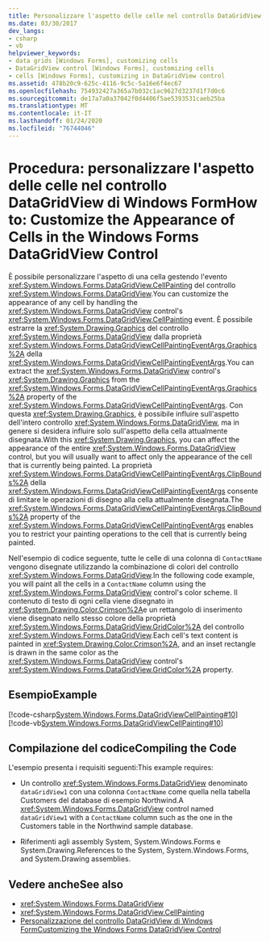 ```yaml
---
title: Personalizzare l'aspetto delle celle nel controllo DataGridView
ms.date: 03/30/2017
dev_langs:
- csharp
- vb
helpviewer_keywords:
- data grids [Windows Forms], customizing cells
- DataGridView control [Windows Forms], customizing cells
- cells [Windows Forms], customizing in DataGridView control
ms.assetid: 478b20c9-625c-4116-9c5c-5a16e6f4ec67
ms.openlocfilehash: 754932427a365a7b032c1ac9627d3237d1f7d0c6
ms.sourcegitcommit: de17a7a0a37042f0d4406f5ae5393531caeb25ba
ms.translationtype: MT
ms.contentlocale: it-IT
ms.lasthandoff: 01/24/2020
ms.locfileid: "76744046"
---
```

# <a name="how-to-customize-the-appearance-of-cells-in-the-windows-forms-datagridview-control"></a><span data-ttu-id="2a51f-102">Procedura: personalizzare l'aspetto delle celle nel controllo DataGridView di Windows Form</span><span class="sxs-lookup"><span data-stu-id="2a51f-102">How to: Customize the Appearance of Cells in the Windows Forms DataGridView Control</span></span>
<span data-ttu-id="2a51f-103">È possibile personalizzare l'aspetto di una cella gestendo l'evento <xref:System.Windows.Forms.DataGridView.CellPainting> del controllo <xref:System.Windows.Forms.DataGridView>.</span><span class="sxs-lookup"><span data-stu-id="2a51f-103">You can customize the appearance of any cell by handling the <xref:System.Windows.Forms.DataGridView> control's <xref:System.Windows.Forms.DataGridView.CellPainting> event.</span></span> <span data-ttu-id="2a51f-104">È possibile estrarre la <xref:System.Drawing.Graphics> del controllo <xref:System.Windows.Forms.DataGridView> dalla proprietà <xref:System.Windows.Forms.DataGridViewCellPaintingEventArgs.Graphics%2A> della <xref:System.Windows.Forms.DataGridViewCellPaintingEventArgs>.</span><span class="sxs-lookup"><span data-stu-id="2a51f-104">You can extract the <xref:System.Windows.Forms.DataGridView> control's <xref:System.Drawing.Graphics> from the <xref:System.Windows.Forms.DataGridViewCellPaintingEventArgs.Graphics%2A> property of the <xref:System.Windows.Forms.DataGridViewCellPaintingEventArgs>.</span></span> <span data-ttu-id="2a51f-105">Con questa <xref:System.Drawing.Graphics>, è possibile influire sull'aspetto dell'intero controllo <xref:System.Windows.Forms.DataGridView>, ma in genere si desidera influire solo sull'aspetto della cella attualmente disegnata.</span><span class="sxs-lookup"><span data-stu-id="2a51f-105">With this <xref:System.Drawing.Graphics>, you can affect the appearance of the entire <xref:System.Windows.Forms.DataGridView> control, but you will usually want to affect only the appearance of the cell that is currently being painted.</span></span> <span data-ttu-id="2a51f-106">La proprietà <xref:System.Windows.Forms.DataGridViewCellPaintingEventArgs.ClipBounds%2A> della <xref:System.Windows.Forms.DataGridViewCellPaintingEventArgs> consente di limitare le operazioni di disegno alla cella attualmente disegnata.</span><span class="sxs-lookup"><span data-stu-id="2a51f-106">The <xref:System.Windows.Forms.DataGridViewCellPaintingEventArgs.ClipBounds%2A> property of the <xref:System.Windows.Forms.DataGridViewCellPaintingEventArgs> enables you to restrict your painting operations to the cell that is currently being painted.</span></span>  
  
 <span data-ttu-id="2a51f-107">Nell'esempio di codice seguente, tutte le celle di una colonna di `ContactName` vengono disegnate utilizzando la combinazione di colori del controllo <xref:System.Windows.Forms.DataGridView>.</span><span class="sxs-lookup"><span data-stu-id="2a51f-107">In the following code example, you will paint all the cells in a `ContactName` column using the <xref:System.Windows.Forms.DataGridView> control's color scheme.</span></span> <span data-ttu-id="2a51f-108">Il contenuto di testo di ogni cella viene disegnato in <xref:System.Drawing.Color.Crimson%2A>e un rettangolo di inserimento viene disegnato nello stesso colore della proprietà <xref:System.Windows.Forms.DataGridView.GridColor%2A> del controllo <xref:System.Windows.Forms.DataGridView>.</span><span class="sxs-lookup"><span data-stu-id="2a51f-108">Each cell's text content is painted in <xref:System.Drawing.Color.Crimson%2A>, and an inset rectangle is drawn in the same color as the <xref:System.Windows.Forms.DataGridView> control's <xref:System.Windows.Forms.DataGridView.GridColor%2A> property.</span></span>  
  
## <a name="example"></a><span data-ttu-id="2a51f-109">Esempio</span><span class="sxs-lookup"><span data-stu-id="2a51f-109">Example</span></span>  
 [!code-csharp[System.Windows.Forms.DataGridViewCellPainting#10](~/samples/snippets/csharp/VS_Snippets_Winforms/System.Windows.Forms.DataGridViewCellPainting/CS/form1.cs#10)]
 [!code-vb[System.Windows.Forms.DataGridViewCellPainting#10](~/samples/snippets/visualbasic/VS_Snippets_Winforms/System.Windows.Forms.DataGridViewCellPainting/VB/form1.vb#10)]  
  
## <a name="compiling-the-code"></a><span data-ttu-id="2a51f-110">Compilazione del codice</span><span class="sxs-lookup"><span data-stu-id="2a51f-110">Compiling the Code</span></span>  
 <span data-ttu-id="2a51f-111">L'esempio presenta i requisiti seguenti:</span><span class="sxs-lookup"><span data-stu-id="2a51f-111">This example requires:</span></span>  
  
- <span data-ttu-id="2a51f-112">Un controllo <xref:System.Windows.Forms.DataGridView> denominato `dataGridView1` con una colonna `ContactName` come quella nella tabella Customers del database di esempio Northwind.</span><span class="sxs-lookup"><span data-stu-id="2a51f-112">A <xref:System.Windows.Forms.DataGridView> control named `dataGridView1` with a `ContactName` column such as the one in the Customers table in the Northwind sample database.</span></span>  
  
- <span data-ttu-id="2a51f-113">Riferimenti agli assembly System, System.Windows.Forms e System.Drawing.</span><span class="sxs-lookup"><span data-stu-id="2a51f-113">References to the System, System.Windows.Forms, and System.Drawing assemblies.</span></span>  
  
## <a name="see-also"></a><span data-ttu-id="2a51f-114">Vedere anche</span><span class="sxs-lookup"><span data-stu-id="2a51f-114">See also</span></span>

- <xref:System.Windows.Forms.DataGridView>
- <xref:System.Windows.Forms.DataGridView.CellPainting>
- [<span data-ttu-id="2a51f-115">Personalizzazione del controllo DataGridView di Windows Form</span><span class="sxs-lookup"><span data-stu-id="2a51f-115">Customizing the Windows Forms DataGridView Control</span></span>](customizing-the-windows-forms-datagridview-control.md)
